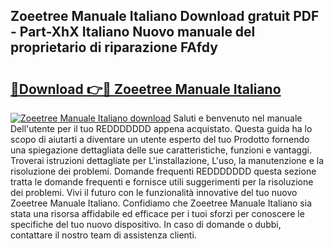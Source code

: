 ## Zoeetree Manuale Italiano Download gratuit PDF - Part-XhX Italiano Nuovo manuale del proprietario di riparazione FAfdy

# <h2><a href="http://dfc3sk.blite.top/?on=Zoeetree+Manuale+Italiano">🔗Download 👉🔴 Zoeetree Manuale Italiano</a></h2>

[![Zoeetree Manuale Italiano download](https://i.imgur.com/lujVjoI.png)](http://dfc3sk.blite.top/?on=Zoeetree+Manuale+Italiano)
Saluti e benvenuto nel manuale Dell'utente per il tuo REDDDDDDD appena acquistato. Questa guida ha lo scopo di aiutarti a diventare un utente esperto del tuo Prodotto fornendo una spiegazione dettagliata delle sue caratteristiche, funzioni e vantaggi. Troverai istruzioni dettagliate per L'installazione, L'uso, la manutenzione e la risoluzione dei problemi. Domande frequenti REDDDDDDD questa sezione tratta le domande frequenti e fornisce utili suggerimenti per la risoluzione dei problemi. Vivi il futuro con le funzionalità innovative del tuo nuovo Zoeetree Manuale Italiano. Confidiamo che Zoeetree Manuale Italiano sia stata una risorsa affidabile ed efficace per i tuoi sforzi per conoscere le specifiche del tuo nuovo dispositivo. In caso di domande o dubbi, contattare il nostro team di assistenza clienti.
